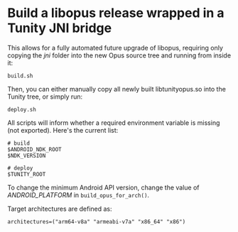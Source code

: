 # Build a libopus release wrapped in a Tunity JNI bridge

This allows for a fully automated future upgrade of libopus, requiring only copying the _jni_ folder into the new Opus source tree and running from inside it:
```
build.sh
```

Then, you can either manually copy all newly built libtunityopus.so into the Tunity tree, or simply run:
```
deploy.sh
```

All scripts will inform whether a required environment variable is missing (not exported).  Here's the current list:
```
# build
$ANDROID_NDK_ROOT
$NDK_VERSION

# deploy
$TUNITY_ROOT
```

To change the minimum Android API version, change the value of _ANDROID_PLATFORM_ in `build_opus_for_arch()`.

Target architectures are defined as:
```
architectures=("arm64-v8a" "armeabi-v7a" "x86_64" "x86")
```
